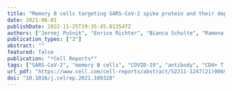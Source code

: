 ```yaml
---
title: "Memory B cells targeting SARS-CoV-2 spike protein and their dependence on CD4+ T cell help"
date: 2021-06-01
publishDate: 2022-11-25T19:35:45.013547Z
authors: ["Jernej Pušnik", "Enrico Richter", "Bianca Schulte", "Ramona Dolscheid-Pommerich", "Christian Bode", "Christian Putensen", "Gunther Hartmann", "Galit Alter", "Hendrik Streeck"]
publication_types: ["2"]
abstract: ""
featured: false
publication: "*Cell Reports*"
tags: ["SARS-CoV-2", "memory B cells", "COVID-19", "antibody", "CD4+ T cell", "CD40L", "IL-21", "recovered", "severely ill", "spike"]
url_pdf: "https://www.cell.com/cell-reports/abstract/S2211-1247(21)00696-3"
doi: "10.1016/j.celrep.2021.109320"
---
```


